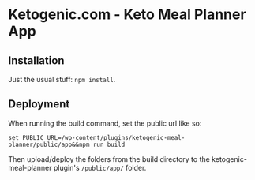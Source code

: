 # Ketogenic.com - Keto Meal Planner App

## Installation

Just the usual stuff: `npm install`.

## Deployment

When running the build command, set the public url like so:

`set PUBLIC_URL=/wp-content/plugins/ketogenic-meal-planner/public/app&&npm run build`

Then upload/deploy the folders from the build directory to the ketogenic-meal-planner plugin's `/public/app/` folder.